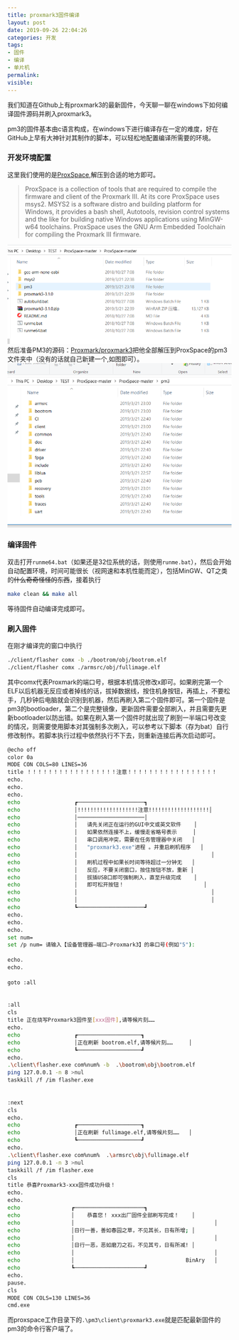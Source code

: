 ```yaml
---
title: proxmark3固件编译
layout: post
date: 2019-09-26 22:04:26
categories: 开发
tags:
- 固件
- 编译
- 单片机
permalink:
visible:
---
```

我们知道在Github上有proxmark3的最新固件，今天聊一聊在windows下如何编译固件源码并刷入proxmark3。
<!--More-->
pm3的固件基本由c语言构成，在windows下进行编译存在一定的难度，好在GitHub上早有大神针对其制作的脚本，可以轻松地配置编译所需要的环境。
### 开发环境配置
这里我们使用的是[ProxSpace](https://github.com/Gator96100/ProxSpace),解压到合适的地方即可。
> ProxSpace is a collection of tools that are required to compile the firmware and client of the Proxmark III. At its core ProxSpace uses msys2. MSYS2 is a software distro and building platform for Windows, it provides a bash shell, Autotools, revision control systems and the like for building native Windows applications using MinGW-w64 toolchains. ProxSpace uses the GNU Arm Embedded Toolchain for compiling the Proxmark III firmware.

![](/images/posts/2019/09/proxspace.png)
然后准备PM3的源码：[Proxmark/proxmark3](https://github.com/Proxmark/proxmark3/)把他全部解压到ProxSpace的pm3文件夹中（没有的话就自己新建一个,如图即可）。
![](/images/posts/2019/09/pm3.png)
### 编译固件
双击打开`runme64.bat`（如果还是32位系统的话，则使用`runme.bat`），然后会开始自动配置环境，时间可能很长（视网速和本机性能而定），包括MinGW、QT之类的~~什么奇奇怪怪的东西~~，接着执行
```bash
make clean && make all
```
等待固件自动编译完成即可。
### 刷入固件
在刚才编译完的窗口中执行
```bash
./client/flasher comx -b ./bootrom/obj/bootrom.elf
./client/flasher comx ./armsrc/obj/fullimage.elf
```
其中comx代表Proxmark的端口号，根据本机情况修改x即可。如果刷完第一个ELF以后机器无反应或者掉线的话，拔掉数据线，按住机身按钮，再插上，不要松手，几秒钟后电脑就会识别到机器，然后再刷入第二个固件即可。第一个固件是pm3的bootloader，第二个是完整镜像，更新固件需要全部刷入，并且需要先更新bootloader以防出错。如果在刷入第一个固件时就出现了刷到一半端口号改变的情况，则需要使用脚本对其强制多次刷入，可以参考以下脚本（存为bat）自行修改制作。若脚本执行过程中依然执行不下去，则重新连接后再次启动即可。
```bash
@echo off
color 0a
MODE CON COLS=80 LINES=36
title ！！！！！！！！！！！！！！！！！注意！！！！！！！！！！！！！！！！！
echo.
echo.
echo.
echo                 ┏─────────────────────┓
echo                 │!!!!!!!!!!!!!!!!!!!注意!!!!!!!!!!!!!!!!!!!│
echo                 │─────────────────────│
echo                 │   请先关闭正在运行的GUI中文或英文软件    │
echo                 │   如果依然连接不上，缓慢走省略号表示     │
echo                 │   串口调用冲突，需要在任务管理器中关闭   │
echo                 │   "proxmark3.exe"进程 。并重启刷机程序   │
echo                 │                                          │
echo                 │   刷机过程中如果长时间等待超过一分钟无   │
echo                 │   反应，不要关闭窗口，按住按钮不放，重新 │
echo                 │   拔插USB口即可强制刷入，直至升级完成    │
echo                 │   即可松开按钮！                         │
echo                 │                                          │
echo                 │                                          │
echo                 ┗─────────────────────┛
echo.
echo.
echo.
set num=
set /p num= 请输入【设备管理器—端口—Proxmark3】的串口号(例如"5"):

echo.
echo.

goto :all


:all
cls
title 正在烧写Proxmark3固件至[xxx固件],请等候片刻……
echo.
echo                 ┏────────────────────┓
echo                 │正在刷新 bootrom.elf,请等候片刻……     │
echo                 ┗────────────────────┛
echo.
.\client\flasher.exe com%num% -b  .\bootrom\obj\bootrom.elf
ping 127.0.0.1 -n 8 >nul
taskkill /f /im flasher.exe


:next
cls
echo.
echo                 ┏────────────────────┓
echo                 │正在刷新 fullimage.elf,请等候片刻……   │
echo                 ┗────────────────────┛
echo.
.\client\flasher.exe com%num%  .\armsrc\obj\fullimage.elf
ping 127.0.0.1 -n 3 >nul
taskkill /f /im flasher.exe
cls
title 恭喜Proxmark3-xxx固件成功升级！
echo.
echo.
echo                ┏──────────────────────┓
echo                │    恭喜您！ xxx出厂固件全部刷写完成！    │
echo                │                                            │
echo                │日行一善，善如春园之草，不见其长，日有所增; │
echo                │                                            │
echo                │日行一恶，恶如磨刀之石，不见其亏，日有所减! │
echo                │                                            │
echo                │                                   BinAry   │
echo                ┗──────────────────────┛
echo.
pause.
cls
MODE CON COLS=130 LINES=36
cmd.exe

```
而proxspace工作目录下的`.\pm3\client\proxmark3.exe`就是匹配最新固件的pm3的命令行客户端了。
